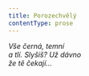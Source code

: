 ```yaml
---
title: Porozechvělý
contentType: prose
---
```


_Vše černá, temní  
a tlí. Slyšíš? Už dávno  
že tě čekají…_
